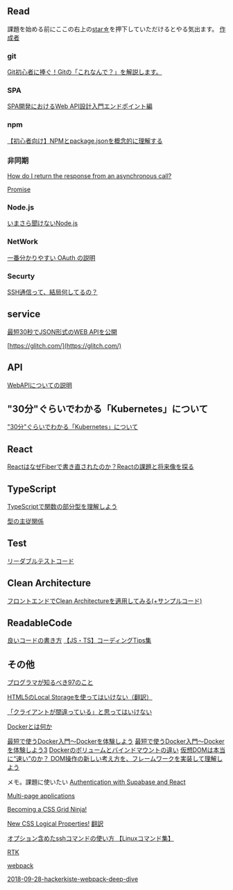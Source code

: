 
## Read

課題を始める前にここの右上の[star☆](https://github.com/kenmori/handsonFrontend/stargazers)を押下していただけるとやる気出ます。
[作成者](http://kenjimorita.jp/)

### git

[Git初心者に捧ぐ！Gitの「これなんで？」を解説します。](https://kray.jp/blog/git-why-explanation/)


### SPA
[SPA開発におけるWeb API設計入門エンドポイント編](https://www.hypertextcandy.com/web-api-url-design-primer)

### npm
[【初心者向け】NPMとpackage.jsonを概念的に理解する](https://qiita.com/righteous/items/e5448cb2e7e11ab7d477)
### 非同期

[How do I return the response from an asynchronous call?
](https://stackoverflow.com/questions/14220321/how-do-i-return-the-response-from-an-asynchronous-call)

[Promise](https://azu.github.io/promises-book/)

### Node.js

[いまさら聞けないNode.js](https://knowledge.sakura.ad.jp/24148/)
### NetWork
[一番分かりやすい OAuth の説明](https://qiita.com/TakahikoKawasaki/items/e37caf50776e00e733be)

### Securty
[SSH通信って、結局何してるの？](https://zenn.dev/naoki_mochizuki/articles/77b9b346a11ad9805f7e)

## service

[最短30秒でJSON形式のWEB APIを公開](https://json.okiba.me/)

[https://glitch.com/](https://glitch.com/)

## API

[WebAPIについての説明](https://qiita.com/busyoumono99/items/9b5ffd35dd521bafce47)

## "30分"ぐらいでわかる「Kubernetes」について
["30分"ぐらいでわかる「Kubernetes」について](https://www.slideshare.net/YuyaOhara/30kubernetes-81054893)
## React

[ReactはなぜFiberで書き直されたのか？Reactの課題と将来像を探る](https://html5experts.jp/shumpei-shiraishi/23265/)

## TypeScript

[TypeScriptで関数の部分型を理解しよう](https://www.kabuku.co.jp/developers/learn-subtyping-of-function)

[型の主従関係](https://speakerdeck.com/takefumiyoshii/typescript-falseliu-yi?slide=52)
## Test

[リーダブルテストコード](https://qiita.com/yonetty/items/7787a539d77396a3807e)

## Clean Architecture

[フロントエンドでClean Architectureを適用してみる(+サンプルコード)
](https://qiita.com/ttiger55/items/50d88e9dbf3039d7ab66)

## ReadableCode

[良いコードの書き方](https://qiita.com/alt_yamamoto/items/25eda376e6b947208996)
[【JS・TS】コーディングTips集](https://qiita.com/k-penguin-sato/items/81fbf561d2c4b68c74cc)

## その他

[プログラマが知るべき97のこと](https://xn--97-273ae6a4irb6e2hsoiozc2g4b8082p.com/)

[HTML5のLocal Storageを使ってはいけない（翻訳）](https://techracho.bpsinc.jp/hachi8833/2019_10_09/80851)

[「クライアントが間違っている」と思ってはいけない](https://uxmilk.jp/4941)

[Dockerとは何か](https://kitsune.blog/docker-summary#Docker%E3%81%A8VirtualBox%EF%BC%88Vagrant%EF%BC%89%E3%81%AE%E9%81%95%E3%81%84)

[最短で使うDocker入門～Dockerを体験しよう](https://codezine.jp/article/detail/12830)
[最短で使うDocker入門～Dockerを体験しよう3](https://codezine.jp/article/detail/12830?p=3)
[Dockerのボリュームとバインドマウントの違い](https://losenotime.jp/docker-mount/)
[仮想DOMは本当に“速い”のか？ DOM操作の新しい考え方を、フレームワークを実装して理解しよう](https://eh-career.com/engineerhub/entry/2020/02/18/103000)

メモ。課題に使いたい
[Authentication with Supabase and React](https://dev.to/ruanmartinelli/authentication-with-supabase-and-react-32h4)

[Multi-page applications](https://medium.com/a-beginners-guide-for-webpack-2/multi-page-applications-4ae2ebfabc37)

[Becoming a CSS Grid Ninja!](https://elad.medium.com/becoming-a-css-grid-ninja-f4c6db018cc1)

[New CSS Logical Properties!](https://elad.medium.com/new-css-logical-properties-bc6945311ce7)
[翻訳](https://coliss.com/articles/build-websites/operation/css/new-css-logical-properties.html)

[オプション含めたsshコマンドの使い方 【Linuxコマンド集】](https://eng-entrance.com/linux-command-ssh)

[RTK](https://morioh.com/p/2fd83698eafb?f=5c21fb01c16e2556b555ab32)

[webpack](https://www.webdesignleaves.com/pr/jquery/webpack_basic_01.html)

[2018-09-28-hackerkiste-webpack-deep-dive](https://peerigon.github.io/talks/2018-09-28-hackerkiste-webpack-deep-dive/)